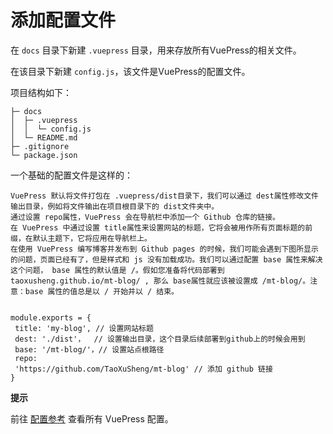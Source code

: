 # 添加配置文件
在 `docs` 目录下新建 `.vuepress` 目录，用来存放所有VuePress的相关文件。

在该目录下新建 `config.js`，该文件是VuePress的配置文件。

项目结构如下：
```
├─ docs
│  ├─ .vuepress
│  │  └─ config.js
│  └─ README.md
├─ .gitignore
└─ package.json
```

一个基础的配置文件是这样的：
```
VuePress 默认将文件打包在 .vuepress/dist目录下，我们可以通过 dest属性修改文件输出目录，例如将文件输出在项目根目录下的 dist文件夹中。
通过设置 repo属性，VuePress 会在导航栏中添加一个 Github 仓库的链接。
在 VuePress 中通过设置 title属性来设置网站的标题，它将会被用作所有页面标题的前缀，在默认主题下，它将应用在导航栏上。
在使用 VuePress 编写博客并发布到 Github pages 的时候，我们可能会遇到下图所显示的问题，页面已经有了，但是样式和 js 没有加载成功。我们可以通过配置 base 属性来解决这个问题， base 属性的默认值是 /。假如您准备将代码部署到 taoxusheng.github.io/mt-blog/ , 那么 base属性就应该被设置成 /mt-blog/。注意：base 属性的值总是以 / 开始并以 / 结束。


module.exports = {
 title: 'my-blog', // 设置网站标题
 dest: './dist'，  // 设置输出目录，这个目录后续部署到github上的时候会用到
 base: '/mt-blog/'，// 设置站点根路径
 repo: 
 'https://github.com/TaoXuSheng/mt-blog' // 添加 github 链接
}
```

**提示**

前往 [配置参考](https://v2.vuepress.vuejs.org/zh/reference/config.html) 查看所有 VuePress 配置。